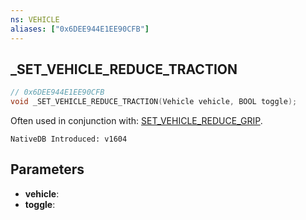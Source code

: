 ```yaml
---
ns: VEHICLE
aliases: ["0x6DEE944E1EE90CFB"]
---
```

## _SET_VEHICLE_REDUCE_TRACTION

```c
// 0x6DEE944E1EE90CFB
void _SET_VEHICLE_REDUCE_TRACTION(Vehicle vehicle, BOOL toggle);
```

Often used in conjunction with: [SET_VEHICLE_REDUCE_GRIP](#_0x222FF6A823D122E2).

```
NativeDB Introduced: v1604
```

## Parameters
* **vehicle**: 
* **toggle**: 
